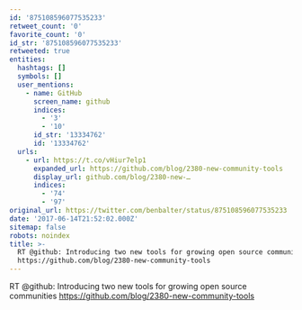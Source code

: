 ```yaml
---
id: '875108596077535233'
retweet_count: '0'
favorite_count: '0'
id_str: '875108596077535233'
retweeted: true
entities:
  hashtags: []
  symbols: []
  user_mentions:
    - name: GitHub
      screen_name: github
      indices:
        - '3'
        - '10'
      id_str: '13334762'
      id: '13334762'
  urls:
    - url: https://t.co/vHiur7elp1
      expanded_url: https://github.com/blog/2380-new-community-tools
      display_url: github.com/blog/2380-new-…
      indices:
        - '74'
        - '97'
original_url: https://twitter.com/benbalter/status/875108596077535233
date: '2017-06-14T21:52:02.000Z'
sitemap: false
robots: noindex
title: >-
  RT @github: Introducing two new tools for growing open source communities
  https://github.com/blog/2380-new-community-tools
---
```


RT @github: Introducing two new tools for growing open source communities https://github.com/blog/2380-new-community-tools
